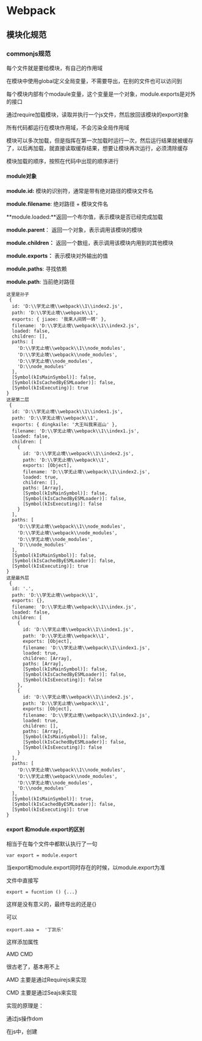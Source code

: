 # Webpack

## 模块化规范

### commonjs规范

每个文件就是要给模块，有自己的作用域

在模块中使用global定义全局变量，不需要导出，在别的文件也可以访问到

每个模块内部有个modaule变量，这个变量是一个对象，module.exports是对外的接口

通过require加载模块，读取并执行一个js文件，然后放回该模块的export对象

所有代码都运行在模块作用域，不会污染全局作用域

模块可以多次加载，但是指挥在第一次加载时运行一次，然后运行结果就被缓存了，以后再加载，就直接读取缓存结果，想要让模块再次运行，必须清除缓存

模块加载的顺序，按照在代码中出现的顺序进行



#### module对象

**module.id:**  模块的识别符，通常是带有绝对路径的模块文件名

**module.filename**: 绝对路径 + 模块文件名

**module.loaded:**返回一个布尔值，表示模块是否已经完成加载

**module.parent**： 返回一个对象，表示调用该模块的模块

**module.children：** 返回一个数组，表示调用该模块内用到的其他模块

**module.exports：** 表示模块对外输出的值

**module.paths**: 寻找依赖

**module.path**: 当前绝对路径



```
这里是孙子
 {
  id: 'D:\\学无止境\\webpack\\1\\index2.js',
  path: 'D:\\学无止境\\webpack\\1',
  exports: { jiaoe: '我来人间转一转' },
  filename: 'D:\\学无止境\\webpack\\1\\index2.js',
  loaded: false,
  children: [],
  paths: [
    'D:\\学无止境\\webpack\\1\\node_modules',
    'D:\\学无止境\\webpack\\node_modules',
    'D:\\学无止境\\node_modules',
    'D:\\node_modules'
  ],
  [Symbol(kIsMainSymbol)]: false,
  [Symbol(kIsCachedByESMLoader)]: false,
  [Symbol(kIsExecuting)]: true
}
这是第二层
 {
  id: 'D:\\学无止境\\webpack\\1\\index1.js',
  path: 'D:\\学无止境\\webpack\\1',
  exports: { dingkaile: '大王叫我来巡山' },
  filename: 'D:\\学无止境\\webpack\\1\\index1.js',
  loaded: false,
  children: [
    {
      id: 'D:\\学无止境\\webpack\\1\\index2.js',
      path: 'D:\\学无止境\\webpack\\1',
      exports: [Object],
      filename: 'D:\\学无止境\\webpack\\1\\index2.js',
      loaded: true,
      children: [],
      paths: [Array],
      [Symbol(kIsMainSymbol)]: false,
      [Symbol(kIsCachedByESMLoader)]: false,
      [Symbol(kIsExecuting)]: false
    }
  ],
  paths: [
    'D:\\学无止境\\webpack\\1\\node_modules',
    'D:\\学无止境\\webpack\\node_modules',
    'D:\\学无止境\\node_modules',
    'D:\\node_modules'
  ],
  [Symbol(kIsMainSymbol)]: false,
  [Symbol(kIsCachedByESMLoader)]: false,
  [Symbol(kIsExecuting)]: true
}
这是最外层
 {
  id: '.',
  path: 'D:\\学无止境\\webpack\\1',
  exports: {},
  filename: 'D:\\学无止境\\webpack\\1\\index.js',
  loaded: false,
  children: [
    {
      id: 'D:\\学无止境\\webpack\\1\\index1.js',
      path: 'D:\\学无止境\\webpack\\1',
      exports: [Object],
      filename: 'D:\\学无止境\\webpack\\1\\index1.js',
      loaded: true,
      children: [Array],
      paths: [Array],
      [Symbol(kIsMainSymbol)]: false,
      [Symbol(kIsCachedByESMLoader)]: false,
      [Symbol(kIsExecuting)]: false
    },
    {
      id: 'D:\\学无止境\\webpack\\1\\index2.js',
      path: 'D:\\学无止境\\webpack\\1',
      exports: [Object],
      filename: 'D:\\学无止境\\webpack\\1\\index2.js',
      loaded: true,
      children: [],
      paths: [Array],
      [Symbol(kIsMainSymbol)]: false,
      [Symbol(kIsCachedByESMLoader)]: false,
      [Symbol(kIsExecuting)]: false
    }
  ],
  paths: [
    'D:\\学无止境\\webpack\\1\\node_modules',
    'D:\\学无止境\\webpack\\node_modules',
    'D:\\学无止境\\node_modules',
    'D:\\node_modules'
  ],
  [Symbol(kIsMainSymbol)]: true,
  [Symbol(kIsCachedByESMLoader)]: false,
  [Symbol(kIsExecuting)]: true
}
```



#### export 和module.export的区别

相当于在每个文件中都默认执行了一句

```
var export = module.export
```

当export和module.export同时存在的时候，以module.export为准



文件中直接写

```
export = fucntion () {...}
```

这样是没有意义的，最终导出的还是{}

可以

```
export.aaa =  '丁凯乐'
```

这样添加属性





AMD CMD

很古老了，基本用不上

AMD 主要是通过Requirejs来实现

CMD 主要是通过Seajs来实现



实现的原理是： 

通过js操作dom

在js中，创建<script/>标签，然后把标签中的src改成所需要的地址，这样就实现了动态创建标签，动态加载模块







### UMD

是一种思想，就是一种兼容commonjs, AMD. CMD的兼容写法

一般开发node包都是选择UMD规范





### es6 module

默认开启严格模式

import的属性是只读的，类似于const声明 了一个接收变量，虽然不能改变它的引用，但是可以改里面的属性

export和import必须位于模块顶级，不能位于作用域内，例如if语句当中



在nodejs中，要是想用ES6 module的形式加载文件，那么模块文件需要以.mjs后缀名结尾。

NodeJs中遇到.mjs文件，就认为它是一个ES6模块，默认启用严格模式，不必在每个文件顶部指定“use strict"

[Module 的语法 - ECMAScript 6入门](https://es6.ruanyifeng.com/#docs/module)



### ES6module和Commonjs的区别

CommonJs模块输出的是一个值的拷贝，ES6模块输出的是值的引用

CommonJs模块运行时加载，ES6模块是编译时输出接口；所以ES6必须是写死的，而CommonJs的文件名可以是一个变量。可以动态确定资源路径

CommonJs模块的require()是同步加载模块，ES6模块的imoprt命令是异步加载，有一个独立的模块依赖的解析阶段



## Webpack打包流程

**输入：** 从文件系统读入代码文件

**模块处理：** 模块递归处理，调用loader转义Module内容，并将结果转换为AST，从中分析出模块依赖关系，进一步递归调用模块处理过程， 直到所有依赖文件都处理完毕

**后处理：** 所有模块递归处理完毕后，开始执行后处理，包括模块合并、注入运行时、产物优化等、最终输出Chunk集合

**输出：** 将Chunk写出到外部文件系统



## Npx命令

npm只能管理包的依赖， npx则可以快捷的运用包中的命令行工具和其他可执行文件，让项目内部安装的模块用起来更方便

比方说

```
npx create-react-app dingkailetest
```

首先寻找本地的create-react-app版本，有则使用

没有找到，就会直接下载最新版本放在缓存里，下载完成后执行

使用完成后将缓存完全清除，不会在本机或者项目留下任何东西

这样就不会污染本机，永远使用最新版本的dependency



### 总结

方便的执行可执行依赖

可以无需安装，直接执行，并且自动删除，避免造成依赖污染

可以指定版本执行

## 安装依赖的位置

npm install xxx --save 生产环境依赖

例如： react   react-dom   redux   lodashasa



npm install xxx  --save-dev  开发依赖

例如 webpack   dev-server   eslint



## webpack主流程

### 与打包流程强相关的配置项：

**输入输出：**

​	**entry：** 用于定义项目入口文件

​	**context：**项目执行上下文路径

​	**output：** 配置产物输出路径

**模块处理**

​	**resolve：**用于配置模块路径解析规则，可用于帮助Webpack更精准，高效的找到模块

​	**module：** 用于配置模块加载规则， 例如针对什么类型的资源需要使用那些Loader进行处理

​	**externals：** 用于声明外部资源，webpack会直接胡虏肉这部分资源，跳过这些资源的解析、打包操作

**后处理**

​	**optimization：** 用于控制如何 **优化产物包体积** ， 内置Dead Code Elimination、 Scope Hosting、 代码混淆、代码压缩等功能

​	**target：** 用于配置编译产物的目标运行环境，支持web、 node、 electron等值，不同值最终产物会有所差异

​	**mode**：编译模式短语，支持development、production等值， 可以理解为一种声明环境的短语



### 工具类配置

**开发效率** 

​	**watch：** 用于配置持续监听文件变化，持续构建

​	**devtool：** 用于配置产物Sourcemap生成规则

​	**devServer：** 用于配置HMR强相关的开发服务器功能

**性能优化类**

​	**cache：** Webpack5之后，该项用于控制如何缓存编译过程信息与编译结果

​	**performance：** 用于配置当产物大小超过阈值时，如何通知开发者

**日志类**

​	**stats：** 用于精确地控制编译过程的日志内容，在做比较细致的性能调试时非常有用

​	**infrastructurelogging：** 用于控制日志输出方式， 例如如何通过该配置，将日志输出到磁盘文件 





## webpack初始化命令

```
npx webpack init ./ --force --template=default
```

在webpack5以上，除了安装webpack之外还要安装webpack-cli 命令行工具







## 插件

### mini-css-extract-plugin

把样式代码生成一个css文件的插件

如果不适用这个插件，而是使用的style-loader的话，就不会生成一个css样式文件，而是打包到js文件当中，由js语句动态的写入<style/>标签来添加样式的



**安装**

```
npm i mini-css-extract-plugin -D
```

**实例化插件**

```
const MiniCssExtractPlugin = require('mini-css-extract-plugin');
```

**注册插件**

```
plugin: [new MiniCssExtractPlugin()]
```

**使用插件**

```
module: {
    rules: [
      {
        test: /\.less$/i,
        use: [
          MiniCssExtractPlugin.loader,
          'css-loader',
          'less-loader',
        ],
      }
    ]
}
```

**总结**

在实际开发中，一般使用style-loader,  MiniCssExtractPlugin用于生产环境。因为style-loader不能用于cdn缓存，而后者可以生成一个单独的文件。这样的花，在浏览器加载资源时是可以并发的，并且我们的资源文件是可以浏览器缓存的。



### postcss

使用插件

```
module: {
    rules: [
      {
        test: /\.less$/i,
        use: [
          MiniCssExtractPlugin.loader,
          'css-loader',
          'postcss-loader',
        ],
      }
    ]
}
```

#### 配置插件

在根目录创建一个 postcss.config.js文件

**添加前缀**：

```
module.exports = {
  plugins: [
    require('autoprefixer')
  ]
}
```

需要安装

```
npm i autoprefixer -D
```



**cssnext  (css4)**

包含自动添加前缀功能

```
module.exports = {
  plugins: [
    require('postcss-cssnext')
  ]
}
```

需安装

```
npm i postcss-cssnext -D
```



### babel

**安装**

```
npm i @babel/preset-react -D
```

**配置**

在根目录创建一个babel.config.json文件

```
{
  "presets": [
    "@babel/preset-react"
  ]
}
```

在webpack.config.js中

```
 {
    
    
    
      loader: 'babel-loader'
    }
  }
```



### HTML Webpack Plugin

配置了这个插件之后，webpack打包的inde.html文件会自动的link生成的main.js和main.css

**安装**

```
npm i html-webpack-plugin -D
```

**实例化**

```
const HtmlWebpckPlugin = require('html-webpack-plugin')
```

**注册**

```
  plugins: [
    new HtmlWebpckPlugin({
    	template: './index.html'
    })
  ],
```



## devServer

**安装**

```
npm i webpack-dev-server -D
```

**配置**

创建一个新的webpack.config2.js

```
mode: 'development'
devServer: {
    static: {
      directory: path.join(__dirname, 'publics'), // 指定静态资源文件
    },
    compress: true,
    port: 9000
},
```

**运行**

```
npx webpack serve --config webpack.config2.js
```



# 自己配react

创建项目

```
npx create-react-app dingkaile
```

首先删除掉

```
"start": "react-scripts start",
"build": "react-scripts build",
"test": "react-scripts test",
"eject": "react-scripts eject"
```

写入

```
"my_dev": "webpack serve --config webpack.config.dev.js",
```

创建webpack.config.dev.js文件

```js
const path = require('path');
const MiniCssExtractPlugin = require('mini-css-extract-plugin');
const HtmlWebpackPlugin = require('html-webpack-plugin');
const { devServer } = require('../../实践出真知/webpack.config');

const config = {
  entry: './src/index.js',
  output: {
    filename: '[name].js',
    path: path.resolve(__dirname, './dist'),
  },
  mode: 'development',
  cache: {
    type: 'memory'
  },
  plugins: [
    new MiniCssExtractPlugin(),
    new HtmlWebpackPlugin({
      template: './public/index.html'
    })
  ],
  devServer: {
    static: {
      directory: path.join(__dirname, 'public')
    },
    compress: true,
    port: 9000,
    hot: true,
    // proxy: {
    //   '/api': {
    //     target: 'http://localhost:3000',
    //     changeOrigin: true,
    //     pathRewrite: {
    //       '^/api': ''
    //     }
    //   }
    // }
  },
  performance: {
    hints: 'warning', // 枚举
    hints: 'error', // 性能中抛出错误
    hints: false, // 关闭性能提示
    maxAssetSize: 200000, // 整数类型（单位为字节，默认值是：250000（或者250kb））
    assetFilter: function (assetFilename) {
      // 提供资源文件名的断言函数
      return assetFilename.endsWith('.js') || assetFilename.endsWith('.css');
    }
  },
  module: {
    rules: [
      {
        test: /\.js$/,
        exclude: /node_modules/,
        use: {
          loader: 'babel-loader',
          // options: {
          //   presets:
          //     ['@babel/preset-env', '@babel/preset-react']
          // }
        }
      },
      {
        test: /\.css$/i,
        use: [
          // MiniCssExtractPlugin.loader, 'css-loader'],
          "style-loader",
          "css-loader"
          // "./loader",
          // "postcss-loader",
          // {
          //   loader: 'less-loader',
          // }
        ],
      },
      {
        test: [/\.bmp$/, /\.gif$/, /\.jpe?g$/, /\.png$/, /\.svg$/],
        type: 'asset'
      }
    ]
  }
}

module.exports = config;

```

创建babel.config.json文件

```
{
  "presets": [
    ["@babel/preset-react", { 
      "runtime": "automatic" 
    }]
  ]
}
```

